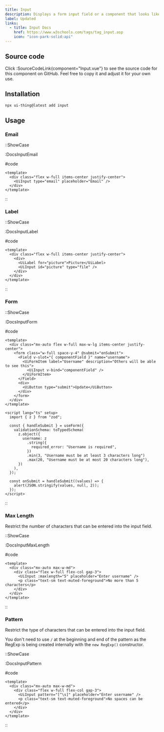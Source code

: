 ```yaml
---
title: Input
description: Displays a form input field or a component that looks like an input field.
label: Updated
links:
  - title: Input Docs
    href: https://www.w3schools.com/tags/tag_input.asp
    icon: "icon-park-solid:api"
---
```


## Source code

Click :SourceCodeLink{component="Input.vue"} to see the source code for this component on GitHub. Feel free to copy it and adjust it for your own use.

## Installation

```bash
npx ui-thing@latest add input
```

## Usage

### Email

::ShowCase

:DocsInputEmail

#code

<!-- automd:file src="../../app/components/content/Docs/Input/DocsInputEmail.vue" code lang="vue" -->

```vue [DocsInputEmail.vue]
<template>
  <div class="flex w-full items-center justify-center">
    <UiInput type="email" placeholder="Email" />
  </div>
</template>
```

<!-- /automd -->

::

### Label

::ShowCase

:DocsInputLabel

#code

<!-- automd:file src="../../app/components/content/Docs/Input/DocsInputLabel.vue" code lang="vue" -->

```vue [DocsInputLabel.vue]
<template>
  <div class="flex w-full items-center justify-center">
    <div>
      <UiLabel for="picture">Picture</UiLabel>
      <UiInput id="picture" type="file" />
    </div>
  </div>
</template>
```

<!-- /automd -->

::

### Form

::ShowCase

:DocsInputForm

#code

<!-- automd:file src="../../app/components/content/Docs/Input/DocsInputForm.vue" code lang="vue" -->

```vue [DocsInputForm.vue]
<template>
  <div class="mx-auto flex w-full max-w-lg items-center justify-center">
    <form class="w-full space-y-4" @submit="onSubmit">
      <Field v-slot="{ componentField }" name="username">
        <UiFormItem label="Username" description="Others will be able to see this">
          <UiInput v-bind="componentField" />
        </UiFormItem>
      </Field>
      <div>
        <UiButton type="submit">Update</UiButton>
      </div>
    </form>
  </div>
</template>

<script lang="ts" setup>
  import { z } from "zod";

  const { handleSubmit } = useForm({
    validationSchema: toTypedSchema(
      z.object({
        username: z
          .string({
            required_error: "Username is required",
          })
          .min(3, "Username must be at least 3 characters long")
          .max(20, "Username must be at most 20 characters long"),
      })
    ),
  });

  const onSubmit = handleSubmit((values) => {
    alert(JSON.stringify(values, null, 2));
  });
</script>
```

<!-- /automd -->

::

### Max Length

Restrict the number of characters that can be entered into the input field.

::ShowCase

:DocsInputMaxLength

#code

<!-- automd:file src="../../app/components/content/Docs/Input/DocsInputMaxLength.vue" code lang="vue" -->

```vue [DocsInputMaxLength.vue]
<template>
  <div class="mx-auto max-w-md">
    <div class="flex w-full flex-col gap-3">
      <UiInput :maxlength="5" placeholder="Enter username" />
      <p class="text-sm text-muted-foreground">No more than 5 characters</p>
    </div>
  </div>
</template>
```

<!-- /automd -->

::

### Pattern

Restrict the type of characters that can be entered into the input field.

You don't need to use `/` at the beginning and end of the pattern as the RegExp is being created internally with the `new RegExp()` constructor.

::ShowCase

:DocsInputPattern

#code

<!-- automd:file src="../../app/components/content/Docs/Input/DocsInputPattern.vue" code lang="vue" -->

```vue [DocsInputPattern.vue]
<template>
  <div class="mx-auto max-w-md">
    <div class="flex w-full flex-col gap-3">
      <UiInput pattern="[^\s]" placeholder="Enter username" />
      <p class="text-sm text-muted-foreground">No spaces can be entered</p>
    </div>
  </div>
</template>
```

<!-- /automd -->

::
